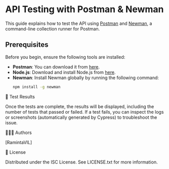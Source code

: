 # API Testing with Postman & Newman

This guide explains how to test the API using [Postman](https://www.postman.com/) and [Newman](https://www.npmjs.com/package/newman), a command-line collection runner for Postman.

## Prerequisites

Before you begin, ensure the following tools are installed:

-   **Postman**: You can download it from [here](https://www.postman.com/downloads/).
-   **Node.js**: Download and install Node.js from [here](https://nodejs.org/).
-   **Newman**: Install Newman globally by running the following command:
    ```bash
    npm install -g newman
    ```

📝 Test Results

Once the tests are complete, the results will be displayed, including the number of tests that passed or failed. If a test fails, you can inspect the logs or screenshots (automatically generated by Cypress) to troubleshoot the issue.

🙋🏽‍♀️ Authors

[RamintaVIL]

📜 License

Distributed under the ISC License. See LICENSE.txt for more information.

